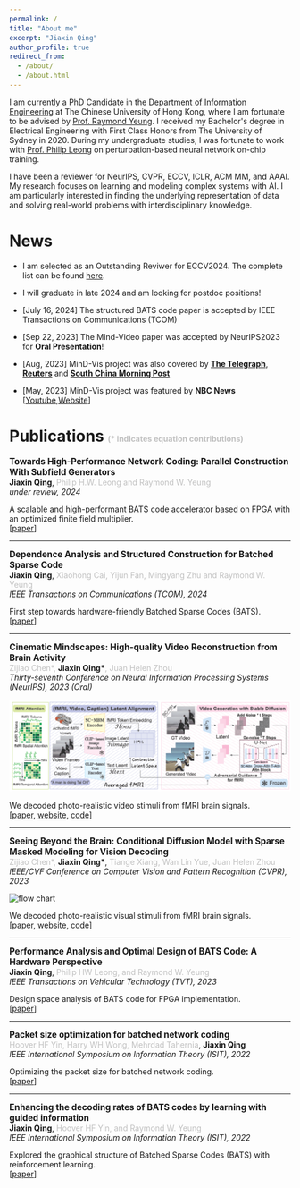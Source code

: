 ```yaml
---
permalink: /
title: "About me"
excerpt: "Jiaxin Qing"
author_profile: true
redirect_from: 
  - /about/
  - /about.html
---
```


I am currently a PhD Candidate in the [Department of Information Engineering](https://www.ie.cuhk.edu.hk/) at The Chinese University of Hong Kong, where I am fortunate to be advised by [Prof. Raymond Yeung](https://www.ie.cuhk.edu.hk/faculty/yeung-wai-ho-raymond/). I received my Bachelor's degree in Electrical Engineering with First Class Honors from The University of Sydney in 2020. During my undergraduate studies, I was fortunate to work with [Prof. Philip Leong](https://www.sydney.edu.au/engineering/about/our-people/academic-staff/philip-leong.html) on perturbation-based neural network on-chip training. 

I have been a reviewer for NeurIPS, CVPR, ECCV, ICLR, ACM MM, and AAAI. 
My research focuses on learning and modeling complex systems with AI. I am particularly interested in finding the underlying representation of data and solving real-world problems with interdisciplinary knowledge. 


News
======
- I am selected as an Outstanding Reviwer for ECCV2024. The complete list can be found [here](https://eccv.ecva.net/Conferences/2024/Reviewers).
- I will graduate in late 2024 and am looking for postdoc positions!

- [July 16, 2024] The structured BATS code paper is accepted by IEEE Transactions on Communications (TCOM)

- [Sep 22, 2023] The Mind-Video paper was accepted by NeurIPS2023 for **Oral Presentation**!

- [Aug, 2023] MinD-Vis project was also covered by [**The Telegraph**](https://www.telegraph.co.uk/global-health/science-and-disease/ai-artificial-intelligence-brain-research/), [**Reuters**](https://www.cnbctv18.com/technology/national-university-of-singapore-researchers-develop-mind-reading-ai-technology-17549301.htm) and [**South China Morning Post**](https://www.youtube.com/watch?v=2PS8MyEODn0)

- [May, 2023] MinD-Vis project was featured by **NBC News** [[Youtube](https://www.youtube.com/watch?v=TYbRNQ3LxwU),[Website](https://www.nbcnews.com/tech/tech-news/brain-waves-ai-can-sketch-picturing-rcna76096)]



Publications <span style="color:#99999999; font-size: 50%">(* indicates equation contributions)</span>
======
<span style="font-size: 110%">**Towards High-Performance Network Coding: Parallel Construction With Subfield Generators**</span>   
**Jiaxin Qing**, <span style="color:#99999999">Philip H.W. Leong and Raymond W. Yeung</span>  
*under review, 2024*

A scalable and high-performant BATS code accelerator based on FPGA with an optimized finite field multiplier.  
[[paper](https://arxiv.org/abs/2406.18017)]


---
<span style="font-size: 110%">**Dependence Analysis and Structured Construction for Batched Sparse Code**</span>   
**Jiaxin Qing**, <span style="color:#99999999">Xiaohong Cai, Yijun Fan, Mingyang Zhu and Raymond W. Yeung</span>  
*IEEE Transactions on Communications (TCOM), 2024*

First step towards hardware-friendly Batched Sparse Codes (BATS).  
[[paper](https://arxiv.org/abs/2406.18017)]


---
<span style="font-size: 110%">**Cinematic Mindscapes: High-quality Video Reconstruction from Brain Activity**</span>    
<span style="color:#99999999">Zijiao Chen\*, </span> __Jiaxin Qing\*__<span style="color:#99999999">, Juan Helen Zhou</span>  
*Thirty-seventh Conference on Neural Information Processing Systems (NeurIPS), 2023 (Oral)*

![flow chart](/images/nips.png "flow chart")

We decoded photo-realistic video stimuli from fMRI brain signals.  
[[paper](https://arxiv.org/pdf/2305.11675.pdf),
[website](https://mind-video.com/),
[code](https://github.com/jqin4749/MindVideo)]


---
<span style="font-size: 110%">**Seeing Beyond the Brain: Conditional Diffusion Model with Sparse Masked Modeling for Vision Decoding**</span>       
<span style="color:#99999999">Zijiao Chen\*,</span> __Jiaxin Qing\*__, <span style="color:#99999999">Tiange Xiang, Wan Lin Yue, Juan Helen Zhou</span>       
*IEEE/CVF Conference on Computer Vision and Pattern Recognition (CVPR), 2023*

![flow chart](/images/cvpr.png "flow chart")

We decoded photo-realistic visual stimuli from fMRI brain signals.  
[[paper](https://openaccess.thecvf.com/content/CVPR2023/papers/Chen_Seeing_Beyond_the_Brain_Conditional_Diffusion_Model_With_Sparse_Masked_CVPR_2023_paper.pdf),
[website](https://mind-vis.github.io/),
[code](https://github.com/zjc062/mind-vis)]

---
<span style="font-size: 110%">**Performance Analysis and Optimal Design of BATS Code: A Hardware Perspective**</span>  
**Jiaxin Qing**, <span style="color:#99999999">Philip HW Leong, and Raymond W. Yeung</span>   
*IEEE Transactions on Vehicular Technology (TVT), 2023*

Design space analysis of BATS code for FPGA implementation.  
[[paper](https://ieeexplore.ieee.org/abstract/document/10081278)]


---
<span style="font-size: 110%">**Packet size optimization for batched network coding**</span>  
<span style="color:#99999999">Hoover HF Yin, Harry WH Wong, Mehrdad Tahernia</span>, **Jiaxin Qing**   
*IEEE International Symposium on Information Theory (ISIT), 2022*

Optimizing the packet size for batched network coding.  
[[paper](https://ieeexplore.ieee.org/abstract/document/9834338)]


---
<span style="font-size: 110%">**Enhancing the decoding rates of BATS codes by learning with guided information**</span>   
**Jiaxin Qing**, <span style="color:#99999999">Hoover HF Yin, and Raymond W. Yeung</span>  
*IEEE International Symposium on Information Theory (ISIT), 2022*

Explored the graphical structure of Batched Sparse Codes (BATS) with reinforcement learning.   
[[paper](https://ieeexplore.ieee.org/abstract/document/9834581)]


